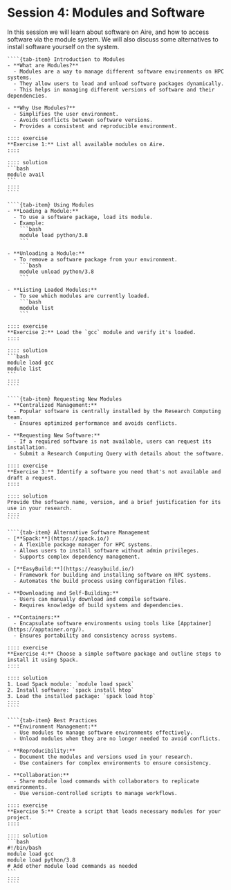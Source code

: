 # Session 4: Modules and Software

In this session we will learn about software on Aire, and how to access software via the module system. We will also discuss some alternatives to install software yourself on the system.

`````{tab-set}
````{tab-item} Introduction to Modules
- **What are Modules?**
  - Modules are a way to manage different software environments on HPC systems.
  - They allow users to load and unload software packages dynamically.
  - This helps in managing different versions of software and their dependencies.

- **Why Use Modules?**
  - Simplifies the user environment.
  - Avoids conflicts between software versions.
  - Provides a consistent and reproducible environment.

:::: exercise
**Exercise 1:** List all available modules on Aire.
::::

:::: solution
```bash
module avail
```
::::
````

````{tab-item} Using Modules
- **Loading a Module:**
  - To use a software package, load its module.
  - Example:
    ```bash
    module load python/3.8
    ```

- **Unloading a Module:**
  - To remove a software package from your environment.
    ```bash
    module unload python/3.8
    ```

- **Listing Loaded Modules:**
  - To see which modules are currently loaded.
    ```bash
    module list
    ```

:::: exercise
**Exercise 2:** Load the `gcc` module and verify it's loaded.
::::

:::: solution
```bash
module load gcc
module list
```
::::
````

````{tab-item} Requesting New Modules
- **Centralized Management:**
  - Popular software is centrally installed by the Research Computing team.
  - Ensures optimized performance and avoids conflicts.

- **Requesting New Software:**
  - If a required software is not available, users can request its installation.
  - Submit a Research Computing Query with details about the software.

:::: exercise
**Exercise 3:** Identify a software you need that's not available and draft a request.
::::

:::: solution
Provide the software name, version, and a brief justification for its use in your research.
::::
````

````{tab-item} Alternative Software Management
- [**Spack:**](https://spack.io/)
  - A flexible package manager for HPC systems.
  - Allows users to install software without admin privileges.
  - Supports complex dependency management.

- [**EasyBuild:**](https://easybuild.io/)
  - Framework for building and installing software on HPC systems.
  - Automates the build process using configuration files.

- **Downloading and Self-Building:**
  - Users can manually download and compile software.
  - Requires knowledge of build systems and dependencies.

- **Containers:**
  - Encapsulate software environments using tools like [Apptainer](https://apptainer.org/).
  - Ensures portability and consistency across systems.

:::: exercise
**Exercise 4:** Choose a simple software package and outline steps to install it using Spack.
::::

:::: solution
1. Load Spack module: `module load spack`
2. Install software: `spack install htop`
3. Load the installed package: `spack load htop`
::::
````

````{tab-item} Best Practices
- **Environment Management:**
  - Use modules to manage software environments effectively.
  - Unload modules when they are no longer needed to avoid conflicts.

- **Reproducibility:**
  - Document the modules and versions used in your research.
  - Use containers for complex environments to ensure consistency.

- **Collaboration:**
  - Share module load commands with collaborators to replicate environments.
  - Use version-controlled scripts to manage workflows.

:::: exercise
**Exercise 5:** Create a script that loads necessary modules for your project.
::::

:::: solution
```bash
#!/bin/bash
module load gcc
module load python/3.8
# Add other module load commands as needed
```
::::
````
`````